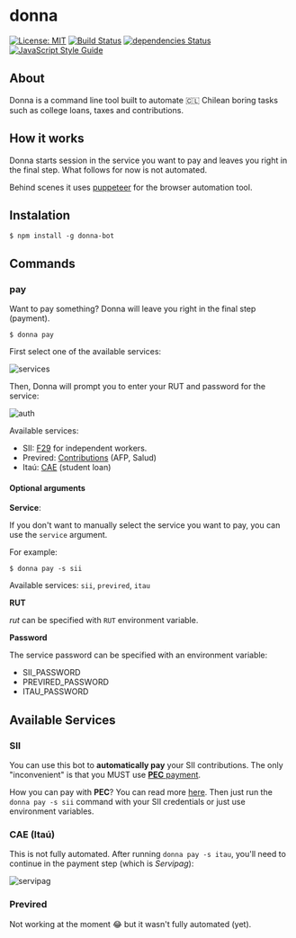 # donna

[![License: MIT](https://img.shields.io/badge/License-MIT-blue.svg)](https://opensource.org/licenses/MIT)
[![Build Status](https://travis-ci.org/muZk/donna.svg?branch=master)](https://travis-ci.org/muZk/donna)
[![dependencies Status](https://david-dm.org/muZk/donna/status.svg)](https://david-dm.org/muZk/donna)
[![JavaScript Style Guide](https://img.shields.io/badge/code_style-standard-brightgreen.svg)](https://standardjs.com)

## About

Donna is a command line tool built to automate 🇨🇱 Chilean boring tasks such as college loans, taxes and contributions.

## How it works

Donna starts session in the service you want to pay and leaves you right in the final step. What follows for now is not automated.

Behind scenes it uses [puppeteer](https://github.com/GoogleChrome/puppeteer) for the browser automation tool.

## Instalation

```
$ npm install -g donna-bot
```

## Commands

### pay

Want to pay something? Donna will leave you right in the final step (payment).

```
$ donna pay
```

First select one of the available services:

![services](https://user-images.githubusercontent.com/1679496/43802516-fd20636e-9a63-11e8-80e7-e7dc34b692c9.png)

Then, Donna will prompt you to enter your RUT and password for the service:

![auth](https://user-images.githubusercontent.com/1679496/43802502-f399d83e-9a63-11e8-8f0a-f14123265191.png)

Available services:

- SII: [F29](https://www.sii.cl/IVA2000/ayuda.htm) for independent workers.
- Previred: [Contributions](https://www.previred.com/web/previred/) (AFP, Salud)
- Itaú: [CAE](https://www.zonaestudiantes.cl/) (student loan)

#### Optional arguments

**Service**:

If you don't want to manually select the service you want to pay, you can use the `service` argument.

For example:

```
$ donna pay -s sii
```

Available services: `sii`, `previred`, `itau`

**RUT**

_rut_ can be specified with `RUT` environment variable.

**Password**

The service password can be specified with an environment variable:

- SII_PASSWORD
- PREVIRED_PASSWORD
- ITAU_PASSWORD

## Available Services

### SII

You can use this bot to **automatically pay** your SII contributions. The only "inconvenient" is that you MUST use [**PEC** payment](http://www.sii.cl/portal_renta/como_pagar/pagar_declaracion_internet.htm#3).

How you can pay with **PEC**? You can read more [here](https://medium.com/p/9c63604d8e86). Then just run the `donna pay -s sii` command with your SII credentials or just use environment variables.

### CAE (Itaú)

This is not fully automated. After running `donna pay -s itau`, you'll need to continue in the payment step (which is _Servipag_):

![servipag](https://user-images.githubusercontent.com/1679496/53665737-0a07ae00-3c4b-11e9-873a-ffc250db83e6.png)

### Previred

Not working at the moment 😂 but it wasn't fully automated (yet).
